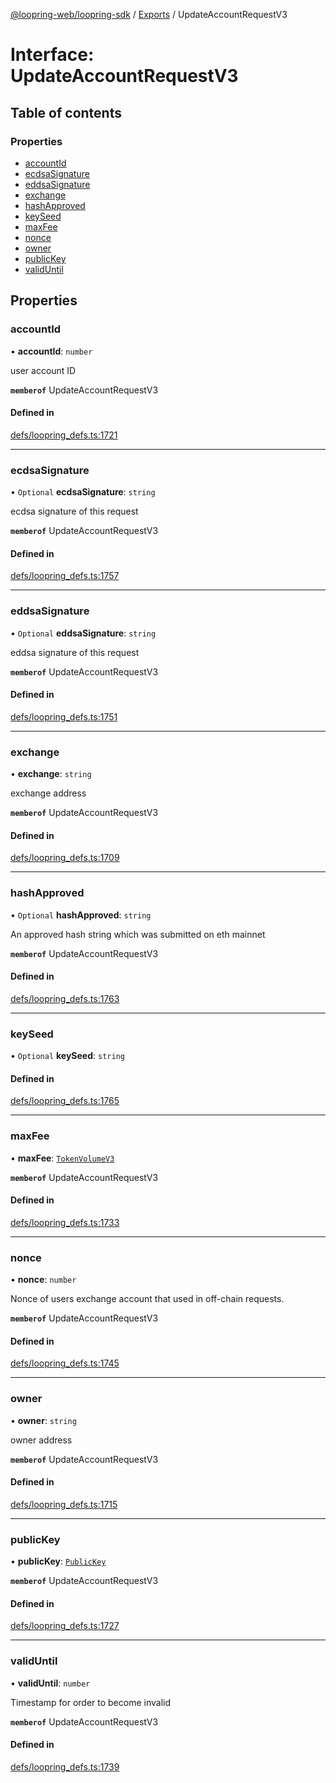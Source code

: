 [@loopring-web/loopring-sdk](../README.md) / [Exports](../modules.md) / UpdateAccountRequestV3

# Interface: UpdateAccountRequestV3

## Table of contents

### Properties

- [accountId](UpdateAccountRequestV3.md#accountid)
- [ecdsaSignature](UpdateAccountRequestV3.md#ecdsasignature)
- [eddsaSignature](UpdateAccountRequestV3.md#eddsasignature)
- [exchange](UpdateAccountRequestV3.md#exchange)
- [hashApproved](UpdateAccountRequestV3.md#hashapproved)
- [keySeed](UpdateAccountRequestV3.md#keyseed)
- [maxFee](UpdateAccountRequestV3.md#maxfee)
- [nonce](UpdateAccountRequestV3.md#nonce)
- [owner](UpdateAccountRequestV3.md#owner)
- [publicKey](UpdateAccountRequestV3.md#publickey)
- [validUntil](UpdateAccountRequestV3.md#validuntil)

## Properties

### accountId

• **accountId**: `number`

user account ID

**`memberof`** UpdateAccountRequestV3

#### Defined in

[defs/loopring_defs.ts:1721](https://github.com/Loopring/loopring_sdk/blob/29b8a2c/src/defs/loopring_defs.ts#L1721)

___

### ecdsaSignature

• `Optional` **ecdsaSignature**: `string`

ecdsa signature of this request

**`memberof`** UpdateAccountRequestV3

#### Defined in

[defs/loopring_defs.ts:1757](https://github.com/Loopring/loopring_sdk/blob/29b8a2c/src/defs/loopring_defs.ts#L1757)

___

### eddsaSignature

• `Optional` **eddsaSignature**: `string`

eddsa signature of this request

**`memberof`** UpdateAccountRequestV3

#### Defined in

[defs/loopring_defs.ts:1751](https://github.com/Loopring/loopring_sdk/blob/29b8a2c/src/defs/loopring_defs.ts#L1751)

___

### exchange

• **exchange**: `string`

exchange address

**`memberof`** UpdateAccountRequestV3

#### Defined in

[defs/loopring_defs.ts:1709](https://github.com/Loopring/loopring_sdk/blob/29b8a2c/src/defs/loopring_defs.ts#L1709)

___

### hashApproved

• `Optional` **hashApproved**: `string`

An approved hash string which was submitted on eth mainnet

**`memberof`** UpdateAccountRequestV3

#### Defined in

[defs/loopring_defs.ts:1763](https://github.com/Loopring/loopring_sdk/blob/29b8a2c/src/defs/loopring_defs.ts#L1763)

___

### keySeed

• `Optional` **keySeed**: `string`

#### Defined in

[defs/loopring_defs.ts:1765](https://github.com/Loopring/loopring_sdk/blob/29b8a2c/src/defs/loopring_defs.ts#L1765)

___

### maxFee

• **maxFee**: [`TokenVolumeV3`](TokenVolumeV3.md)

**`memberof`** UpdateAccountRequestV3

#### Defined in

[defs/loopring_defs.ts:1733](https://github.com/Loopring/loopring_sdk/blob/29b8a2c/src/defs/loopring_defs.ts#L1733)

___

### nonce

• **nonce**: `number`

Nonce of users exchange account that used in off-chain requests.

**`memberof`** UpdateAccountRequestV3

#### Defined in

[defs/loopring_defs.ts:1745](https://github.com/Loopring/loopring_sdk/blob/29b8a2c/src/defs/loopring_defs.ts#L1745)

___

### owner

• **owner**: `string`

owner address

**`memberof`** UpdateAccountRequestV3

#### Defined in

[defs/loopring_defs.ts:1715](https://github.com/Loopring/loopring_sdk/blob/29b8a2c/src/defs/loopring_defs.ts#L1715)

___

### publicKey

• **publicKey**: [`PublicKey`](PublicKey.md)

**`memberof`** UpdateAccountRequestV3

#### Defined in

[defs/loopring_defs.ts:1727](https://github.com/Loopring/loopring_sdk/blob/29b8a2c/src/defs/loopring_defs.ts#L1727)

___

### validUntil

• **validUntil**: `number`

Timestamp for order to become invalid

**`memberof`** UpdateAccountRequestV3

#### Defined in

[defs/loopring_defs.ts:1739](https://github.com/Loopring/loopring_sdk/blob/29b8a2c/src/defs/loopring_defs.ts#L1739)
